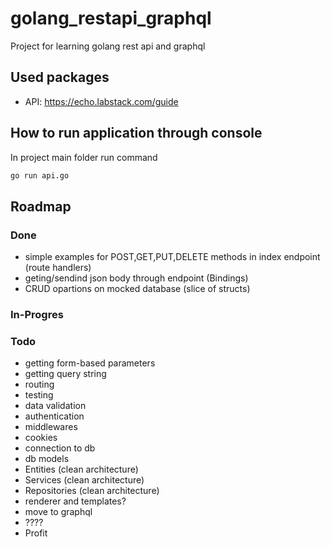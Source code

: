 # golang_restapi_graphql
Project for learning golang rest api and graphql

## Used packages
- API: https://echo.labstack.com/guide

## How to run application through console
In project main folder run command
```bash
go run api.go
```

## Roadmap
### Done
- simple examples for POST,GET,PUT,DELETE methods in index endpoint (route handlers)
- geting/sendind json body through endpoint (Bindings)
- CRUD opartions on mocked database (slice of structs)


### In-Progres


### Todo
- getting form-based parameters
- getting query string
- routing
- testing
- data validation
- authentication
- middlewares
- cookies
- connection to db
- db models
- Entities (clean architecture)
- Services (clean architecture)
- Repositories (clean architecture)
- renderer and templates?
- move to graphql
- ????
- Profit


